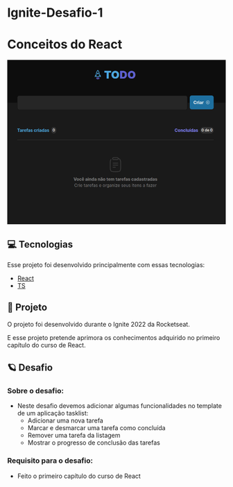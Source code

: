 # Ignite-Desafio-1

# Conceitos do React

![Página Principal](/github/Pagina_principal.png)

## 💻 **Tecnologias**

Esse projeto foi desenvolvido principalmente com essas tecnologias:

- [React](https://pt-br.reactjs.org/)
- [TS](https://www.typescriptlang.org/)

## 🚀 **Projeto**

O projeto foi desenvolvido durante o Ignite 2022 ​da Rocketseat.

E esse projeto pretende aprimora os conhecimentos adquirido no primeiro capítulo do curso de React.

## :ringed_planet: **Desafio**

### Sobre o desafio:

- Neste desafio devemos adicionar algumas funcionalidades no template de um aplicação tasklist:
    - Adicionar uma nova tarefa
    - Marcar e desmarcar uma tarefa como concluída
    - Remover uma tarefa da listagem
    - Mostrar o progresso de conclusão das tarefas

### Requisito para o desafio:

- Feito o primeiro capítulo do curso de React